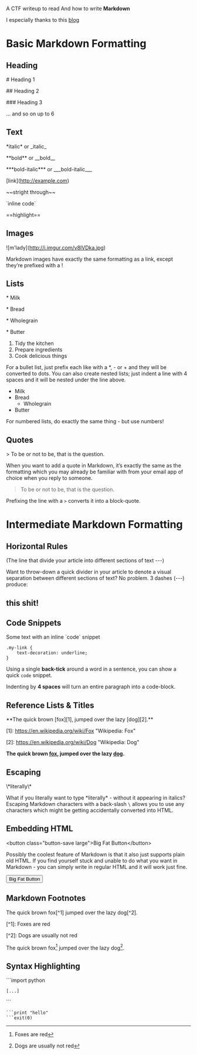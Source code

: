 A CTF writeup to read And how to write **Markdown**

I especially thanks to this [blog](https://blog.ghost.org/markdown "https://blog.ghost.org/markdown")

# Basic Markdown Formatting
## Heading
\# Heading 1

\#\# Heading 2

\#\#\# Heading 3

... and so on up to 6
 
## Text
\*italic\* or \_italic\_

\*\*bold\*\* or \_\_bold\_\_ 

\*\*\*bold-italic\*\*\* or \_\_\_bold-italic\_\_\_

\[link\](http://example.com)

\~~stright through\~~

\`inline code\`

==highlight==

## Images
\!\[m'lady](http://i.imgur.com/v8IVDka.jpg)

Markdown images have exactly the same formatting as a link, except they’re prefixed with a !
 
## Lists

\* Milk

\* Bread

\* Wholegrain

\* Butter

1. Tidy the kitchen
2. Prepare ingredients
3. Cook delicious things  

For a bullet list, just prefix each like with a \*, \- or \+ and they will be converted to dots. You can also create nested lists; just indent a line with 4 spaces and it will be nested under the line above.

* Milk
* Bread
    * Wholegrain
* Butter

For numbered lists, do exactly the same thing - but use numbers!

## Quotes

\> To be or not to be, that is the question.

When you want to add a quote in Markdown, it’s exactly the same as the formatting which you may already be familiar with from your email app of choice when you reply to someone.

> To be or not to be, that is the question.

Prefixing the line with a `>` converts it into a block-quote.

# Intermediate Markdown Formatting

## Horizontal Rules 
\(The line that divide your article into different sections of text ---\)

Want to throw-down a quick divider in your article to denote a visual separation between different sections of text? No problem. 3 dashes \(\-\-\-\) produce:

this shit!
---

## Code Snippets
Some text with an inline \`code\` snippet  

    .my-link {
        text-decoration: underline;
    }

Using a single **back-tick** around a word in a sentence, you can show a quick `code` snippet.

Indenting by **4 spaces** will turn an entire paragraph into a code-block.
## Reference Lists & Titles

\*\*The quick brown \[fox\]\[1\], jumped over the lazy \[dog\]\[2\].\*\*

\[1\]: https://en.wikipedia.org/wiki/Fox "Wikipedia: Fox"

\[2\]: https://en.wikipedia.org/wiki/Dog "Wikipedia: Dog"

**The quick brown [fox][1], jumped over the lazy [dog][2].**

[1]: https://en.wikipedia.org/wiki/Fox "Wikipedia: Fox"
[2]: https://en.wikipedia.org/wiki/Dog "Wikipedia: Dog"

## Escaping
\\\*literally\\\*

What if you literally want to type \*literally\* - without it appearing in italics? Escaping Markdown characters with a back-slash `\` allows you to use any characters which might be getting accidentally converted into HTML.

## Embedding HTML
\<button class="button-save large">Big Fat Button\</button>

Possibly the coolest feature of Markdown is that it also just supports plain old HTML. If you find yourself stuck and unable to do what you want in Markdown - you can simply write in regular HTML and it will work just fine.

<button class="button-save large">Big Fat Button</button>  

## Markdown Footnotes
The quick brown fox\[^1\] jumped over the lazy dog\[^2\].

\[^1\]: Foxes are red

\[^2\]: Dogs are usually not red

The quick brown fox[^1] jumped over the lazy dog[^2].

[^1]: Foxes are red
[^2]: Dogs are usually not red

## Syntax Highlighting

\`\`\`import python

	[...]

\`\`\`

```import os, sys
```print "hello"
```exit(0)
